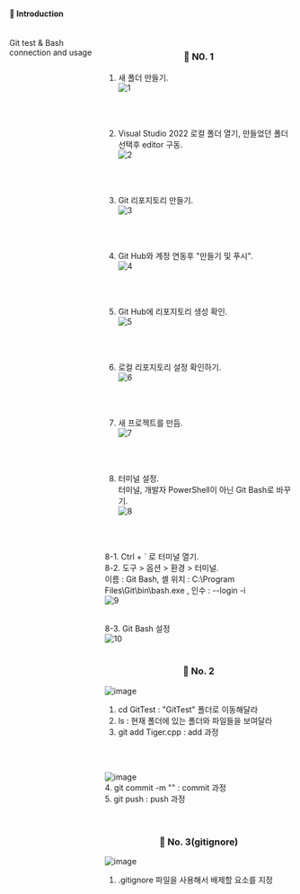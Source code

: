 <div align="left">

#### 📑 Introduction
<br/>
<div style="display:flex; flex-direction:row;">
Git test & Bash connection and usage

<br/>
<br/>
<div align="center">

### 🌲 N0. 1<br/>
<div align="left">

1. 새 폴더 만들기.<br/>
![1](https://github.com/CheonJaeJin/Git_Test/assets/121233482/e9759c82-43d7-485e-93fc-21a756050c53)

<br/>
<br/>

2. Visual Studio 2022 로컬 폴더 열기, 만들었던 폴더 선택후 editor 구동.<br/>
![2](https://github.com/CheonJaeJin/Git_Test/assets/121233482/1558e79f-d47a-40ac-98c9-1645357f210f)
<br/>
<br/>

3. Git 리포지토리 만들기. <br/>
![3](https://github.com/CheonJaeJin/Git_Test/assets/121233482/ad2008c3-fac3-40fd-a8df-c6f6b8ef1ee6)
<br/>
<br/>

4. Git Hub와 계정 연동후 "만들기 및 푸시". <br/>
![4](https://github.com/CheonJaeJin/Git_Test/assets/121233482/5dfd3733-2d10-4a1b-a0d7-4461b1caaf07)
<br/>
<br/>

5. Git Hub에 리포지토리 생성 확인. <br/>
![5](https://github.com/CheonJaeJin/Git_Test/assets/121233482/929a68d0-b30c-41ec-aaf4-0144ace26dba)
<br/>
<br/>

6. 로컬 리포지토리 설정 확인하기. <br/>
![6](https://github.com/CheonJaeJin/Git_Test/assets/121233482/4031d1d2-82c0-4a80-9ecf-3b63f3b56f7b)
<br/>
<br/>

7. 새 프로젝트를 만듬. <br/>
![7](https://github.com/CheonJaeJin/Git_Test/assets/121233482/807cd8fc-c56c-45b3-bf87-2e8388d84029)
<br/>
<br/>

8. 터미널 설정.<br/>
터미널, 개발자 PowerShell이 아닌 Git Bash로 바꾸기.<br/>
![8](https://github.com/CheonJaeJin/Git_Test/assets/121233482/a52f0b8b-7a16-447f-9285-80d3e7eb7db8)
<br/>
<br/>

8-1. Ctrl + ` 로 터미널 열기.<br/>
8-2. 도구 > 옵션 > 환경 > 터미널. <br/>
이름 : Git Bash, 셸 위치 :  C:\Program Files\Git\bin\bash.exe , 인수 : --login -i <br/>
![9](https://github.com/CheonJaeJin/Git_Test/assets/121233482/69f21685-21ff-40fc-af62-d7969627198d)
<br/>
<br/>

  
8-3. Git Bash 설정<br/>
![10](https://github.com/CheonJaeJin/Git_Test/assets/121233482/46ceb73d-dac8-4dd2-af88-1a7b9ffbb283)
<br/>
<br/>


<div align="center">

### 🌲 No. 2<br/>
<div align="left">

![image](https://github.com/CheonJaeJin/Git_Test/assets/121233482/5354e937-43d1-4381-a42b-c477b237c507)
<br/>
1. cd GitTest             : "GitTest" 폴더로 이동해달라<br/>
2. ls                     : 현재 폴더에 있는 폴더와 파일들을 보여달라<br/>
3. git add Tiger.cpp      : add 과정<br/>
<br/>
<br/>


![image](https://github.com/CheonJaeJin/Git_Test/assets/121233482/51be50db-720e-4182-aa35-575a8732f41a)
<br/>
4. git commit -m ""       : commit 과정<br/>
5. git push               : push 과정<br/>
<br/>
<br/>

<div align="center">

### 🌲 No. 3(gitignore)<br/>
<div align="left">
  
![image](https://github.com/CheonJaeJin/Git_Test/assets/121233482/94a6ff19-bc7b-47a8-9880-53cabfb4697f)
<br/>
1. .gitignore 파일을 사용해서 배제할 요소를 지정
<br/>
<br/>



<br/>
<br/>






<br/>
<br/>
  </div><br>
